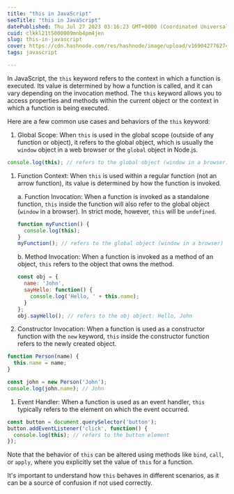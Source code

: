 ```yaml
---
title: "this in JavaScript"
seoTitle: "this in JavaScript"
datePublished: Thu Jul 27 2023 03:16:23 GMT+0000 (Coordinated Universal Time)
cuid: clkkl21t5000009mnb4pm4jen
slug: this-in-javascript
cover: https://cdn.hashnode.com/res/hashnode/image/upload/v1690427762746/b452a1ba-7e5d-4a1b-9ad7-92f8e72cf373.png
tags: javascript

---
```


In JavaScript, the `this` keyword refers to the context in which a function is executed. Its value is determined by how a function is called, and it can vary depending on the invocation method. The `this` keyword allows you to access properties and methods within the current object or the context in which a function is being executed.

Here are a few common use cases and behaviors of the `this` keyword:

1. Global Scope: When `this` is used in the global scope (outside of any function or object), it refers to the global object, which is usually the `window` object in a web browser or the `global` object in Node.js.
    

```javascript
console.log(this); // refers to the global object (window in a browser)
```

1. Function Context: When `this` is used within a regular function (not an arrow function), its value is determined by how the function is invoked.
    
    a. Function Invocation: When a function is invoked as a standalone function, `this` inside the function will also refer to the global object (`window` in a browser). In strict mode, however, `this` will be `undefined`.
    
    ```javascript
    function myFunction() {
      console.log(this);
    }
    myFunction(); // refers to the global object (window in a browser)
    ```
    
    b. Method Invocation: When a function is invoked as a method of an object, `this` refers to the object that owns the method.
    
    ```javascript
    const obj = {
      name: 'John',
      sayHello: function() {
        console.log('Hello, ' + this.name);
      }
    };
    obj.sayHello(); // refers to the obj object: Hello, John
    ```
    
2. Constructor Invocation: When a function is used as a constructor function with the `new` keyword, `this` inside the constructor function refers to the newly created object.
    

```javascript
function Person(name) {
  this.name = name;
}

const john = new Person('John');
console.log(john.name); // John
```

1. Event Handler: When a function is used as an event handler, `this` typically refers to the element on which the event occurred.
    

```javascript
const button = document.querySelector('button');
button.addEventListener('click', function() {
  console.log(this); // refers to the button element
});
```

Note that the behavior of `this` can be altered using methods like `bind`, `call`, or `apply`, where you explicitly set the value of `this` for a function.

It's important to understand how `this` behaves in different scenarios, as it can be a source of confusion if not used correctly.